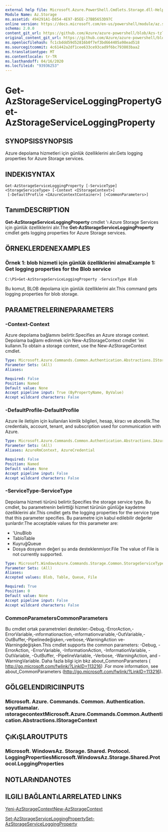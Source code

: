 ```yaml
---
external help file: Microsoft.Azure.PowerShell.Cmdlets.Storage.dll-Help.xml
Module Name: Az.Storage
ms.assetid: 494291A1-D854-4E97-B5EE-27BB5653D97C
online version: https://docs.microsoft.com/en-us/powershell/module/az.storage/get-azstorageserviceloggingproperty
schema: 2.0.0
content_git_url: https://github.com/Azure/azure-powershell/blob/Azs-tzl/src/Storage/Storage.Management/help/Get-AzStorageServiceLoggingProperty.md
original_content_git_url: https://github.com/Azure/azure-powershell/blob/Azs-tzl/src/Storage/Storage.Management/help/Get-AzStorageServiceLoggingProperty.md
ms.openlocfilehash: fc1cbddd59d52816b0f7ef3bd664405a98ead518
ms.sourcegitcommit: 4c61442a2df1cee633ce93cad9f6bc793803baa2
ms.translationtype: MT
ms.contentlocale: tr-TR
ms.lasthandoff: 04/16/2020
ms.locfileid: "93936253"
---
```

# <span data-ttu-id="6078b-101">Get-AzStorageServiceLoggingProperty</span><span class="sxs-lookup"><span data-stu-id="6078b-101">Get-AzStorageServiceLoggingProperty</span></span>

## <span data-ttu-id="6078b-102">SYNOPSIS</span><span class="sxs-lookup"><span data-stu-id="6078b-102">SYNOPSIS</span></span>
<span data-ttu-id="6078b-103">Azure depolama hizmetleri için günlük özelliklerini alır.</span><span class="sxs-lookup"><span data-stu-id="6078b-103">Gets logging properties for Azure Storage services.</span></span>

## <span data-ttu-id="6078b-104">INDEKI</span><span class="sxs-lookup"><span data-stu-id="6078b-104">SYNTAX</span></span>

```
Get-AzStorageServiceLoggingProperty [-ServiceType] <StorageServiceType> [-Context <IStorageContext>]
 [-DefaultProfile <IAzureContextContainer>] [<CommonParameters>]
```

## <span data-ttu-id="6078b-105">Tanım</span><span class="sxs-lookup"><span data-stu-id="6078b-105">DESCRIPTION</span></span>
<span data-ttu-id="6078b-106">**Get-AzStorageServiceLoggingProperty** cmdlet 'ı Azure Storage Services için günlük özelliklerini alır.</span><span class="sxs-lookup"><span data-stu-id="6078b-106">The **Get-AzStorageServiceLoggingProperty** cmdlet gets logging properties for Azure Storage services.</span></span>

## <span data-ttu-id="6078b-107">ÖRNEKLERDEN</span><span class="sxs-lookup"><span data-stu-id="6078b-107">EXAMPLES</span></span>

### <span data-ttu-id="6078b-108">Örnek 1: blob hizmeti için günlük özelliklerini alma</span><span class="sxs-lookup"><span data-stu-id="6078b-108">Example 1: Get logging properties for the Blob service</span></span>
```
C:\PS>Get-AzStorageServiceLoggingProperty -ServiceType Blob
```

<span data-ttu-id="6078b-109">Bu komut, BLOB depolama için günlük özelliklerini alır.</span><span class="sxs-lookup"><span data-stu-id="6078b-109">This command gets logging properties for blob storage.</span></span>

## <span data-ttu-id="6078b-110">PARAMETRELERINE</span><span class="sxs-lookup"><span data-stu-id="6078b-110">PARAMETERS</span></span>

### <span data-ttu-id="6078b-111">-Context</span><span class="sxs-lookup"><span data-stu-id="6078b-111">-Context</span></span>
<span data-ttu-id="6078b-112">Azure depolama bağlamını belirtir.</span><span class="sxs-lookup"><span data-stu-id="6078b-112">Specifies an Azure storage context.</span></span>
<span data-ttu-id="6078b-113">Depolama bağlamı edinmek için New-AzStorageContext cmdlet 'ini kullanın.</span><span class="sxs-lookup"><span data-stu-id="6078b-113">To obtain a storage context, use the New-AzStorageContext cmdlet.</span></span>

```yaml
Type: Microsoft.Azure.Commands.Common.Authentication.Abstractions.IStorageContext
Parameter Sets: (All)
Aliases:

Required: False
Position: Named
Default value: None
Accept pipeline input: True (ByPropertyName, ByValue)
Accept wildcard characters: False
```

### <span data-ttu-id="6078b-114">-DefaultProfile</span><span class="sxs-lookup"><span data-stu-id="6078b-114">-DefaultProfile</span></span>
<span data-ttu-id="6078b-115">Azure ile iletişim için kullanılan kimlik bilgileri, hesap, kiracı ve abonelik.</span><span class="sxs-lookup"><span data-stu-id="6078b-115">The credentials, account, tenant, and subscription used for communication with Azure.</span></span>

```yaml
Type: Microsoft.Azure.Commands.Common.Authentication.Abstractions.IAzureContextContainer
Parameter Sets: (All)
Aliases: AzureRmContext, AzureCredential

Required: False
Position: Named
Default value: None
Accept pipeline input: False
Accept wildcard characters: False
```

### <span data-ttu-id="6078b-116">-ServiceType</span><span class="sxs-lookup"><span data-stu-id="6078b-116">-ServiceType</span></span>
<span data-ttu-id="6078b-117">Depolama hizmeti türünü belirtir.</span><span class="sxs-lookup"><span data-stu-id="6078b-117">Specifies the storage service type.</span></span>
<span data-ttu-id="6078b-118">Bu cmdlet, bu parametrenin belirttiği hizmet türünün günlüğe kaydetme özelliklerini alır.</span><span class="sxs-lookup"><span data-stu-id="6078b-118">This cmdlet gets the logging properties for the service type that this parameter specifies.</span></span>
<span data-ttu-id="6078b-119">Bu parametre için kabul edilebilir değerler şunlardır:</span><span class="sxs-lookup"><span data-stu-id="6078b-119">The acceptable values for this parameter are:</span></span>
- <span data-ttu-id="6078b-120">'Unu</span><span class="sxs-lookup"><span data-stu-id="6078b-120">Blob</span></span> 
- <span data-ttu-id="6078b-121">Tablo</span><span class="sxs-lookup"><span data-stu-id="6078b-121">Table</span></span>
- <span data-ttu-id="6078b-122">Kuyruğ</span><span class="sxs-lookup"><span data-stu-id="6078b-122">Queue</span></span>
- <span data-ttu-id="6078b-123">Dosya dosyanın değeri şu anda desteklenmiyor.</span><span class="sxs-lookup"><span data-stu-id="6078b-123">File The value of File is not currently supported.</span></span>

```yaml
Type: Microsoft.WindowsAzure.Commands.Storage.Common.StorageServiceType
Parameter Sets: (All)
Aliases:
Accepted values: Blob, Table, Queue, File

Required: True
Position: 0
Default value: None
Accept pipeline input: False
Accept wildcard characters: False
```

### <span data-ttu-id="6078b-124">CommonParameters</span><span class="sxs-lookup"><span data-stu-id="6078b-124">CommonParameters</span></span>
<span data-ttu-id="6078b-125">Bu cmdlet ortak parametreleri destekler:-Debug,-ErrorAction,-ErrorVariable,-ınformationaction,-ınformationvariable,-OutVariable,-OutBuffer,-Pipelinedeğişken,-verbose,-WarningAction ve-Warningdeğişken.</span><span class="sxs-lookup"><span data-stu-id="6078b-125">This cmdlet supports the common parameters: -Debug, -ErrorAction, -ErrorVariable, -InformationAction, -InformationVariable, -OutVariable, -OutBuffer, -PipelineVariable, -Verbose, -WarningAction, and -WarningVariable.</span></span> <span data-ttu-id="6078b-126">Daha fazla bilgi için bkz about_CommonParameters ( http://go.microsoft.com/fwlink/?LinkID=113216) .</span><span class="sxs-lookup"><span data-stu-id="6078b-126">For more information, see about_CommonParameters (http://go.microsoft.com/fwlink/?LinkID=113216).</span></span>

## <span data-ttu-id="6078b-127">GÖLGELENDIRICI</span><span class="sxs-lookup"><span data-stu-id="6078b-127">INPUTS</span></span>

### <span data-ttu-id="6078b-128">Microsoft. Azure. Commands. Common. Authentication. soyutlamalar. ıstoragecontext</span><span class="sxs-lookup"><span data-stu-id="6078b-128">Microsoft.Azure.Commands.Common.Authentication.Abstractions.IStorageContext</span></span>

## <span data-ttu-id="6078b-129">ÇıKıŞLAR</span><span class="sxs-lookup"><span data-stu-id="6078b-129">OUTPUTS</span></span>

### <span data-ttu-id="6078b-130">Microsoft. WindowsAz. Storage. Shared. Protocol. LoggingProperties</span><span class="sxs-lookup"><span data-stu-id="6078b-130">Microsoft.WindowsAz.Storage.Shared.Protocol.LoggingProperties</span></span>

## <span data-ttu-id="6078b-131">NOTLARıNDA</span><span class="sxs-lookup"><span data-stu-id="6078b-131">NOTES</span></span>

## <span data-ttu-id="6078b-132">ILGILI BAĞLANTıLAR</span><span class="sxs-lookup"><span data-stu-id="6078b-132">RELATED LINKS</span></span>

[<span data-ttu-id="6078b-133">Yeni-AzStorageContext</span><span class="sxs-lookup"><span data-stu-id="6078b-133">New-AzStorageContext</span></span>](./New-AzStorageContext.md)

[<span data-ttu-id="6078b-134">Set-AzStorageServiceLoggingProperty</span><span class="sxs-lookup"><span data-stu-id="6078b-134">Set-AzStorageServiceLoggingProperty</span></span>](./Set-AzStorageServiceLoggingProperty.md)


